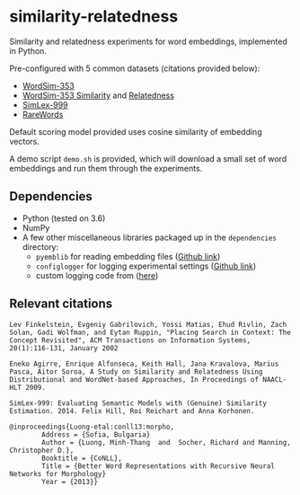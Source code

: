 # similarity-relatedness
Similarity and relatedness experiments for word embeddings, implemented in Python.

Pre-configured with 5 common datasets (citations provided below):

- [WordSim-353](http://www.cs.technion.ac.il/~gabr/resources/data/wordsim353/)
- [WordSim-353 Similarity](http://alfonseca.org/eng/research/wordsim353.html) and [Relatedness](http://alfonseca.org/eng/research/wordsim353.html)
- [SimLex-999](https://fh295.github.io/simlex.html)
- [RareWords](https://nlp.stanford.edu/~lmthang/morphoNLM/)

Default scoring model provided uses cosine similarity of embedding vectors.

A demo script `demo.sh` is provided, which will download a small set of word embeddings and run them through the experiments.

## Dependencies

- Python (tested on 3.6)
- NumPy
- A few other miscellaneous libraries packaged up in the `dependencies` directory:
  + `pyemblib` for reading embedding files ([Github link](https://github.com/drgriffis/pyemblib))
  + `configlogger` for logging experimental settings ([Github link](https://github.com/drgriffis/configlogger))
  + custom logging code from ([here](https://github.com/drgriffis/miscutils))

## Relevant citations

```
Lev Finkelstein, Evgeniy Gabrilovich, Yossi Matias, Ehud Rivlin, Zach Solan, Gadi Wolfman, and Eytan Ruppin, "Placing Search in Context: The Concept Revisited", ACM Transactions on Information Systems, 20(1):116-131, January 2002

Eneko Agirre, Enrique Alfonseca, Keith Hall, Jana Kravalova, Marius Pasca, Aitor Soroa, A Study on Similarity and Relatedness Using Distributional and WordNet-based Approaches, In Proceedings of NAACL-HLT 2009.

SimLex-999: Evaluating Semantic Models with (Genuine) Similarity Estimation. 2014. Felix Hill, Roi Reichart and Anna Korhonen.

@inproceedings{Luong-etal:conll13:morpho,
        Address = {Sofia, Bulgaria}
        Author = {Luong, Minh-Thang  and  Socher, Richard and Manning, Christopher D.},
        Booktitle = {CoNLL},
        Title = {Better Word Representations with Recursive Neural Networks for Morphology}
        Year = {2013}}
```

